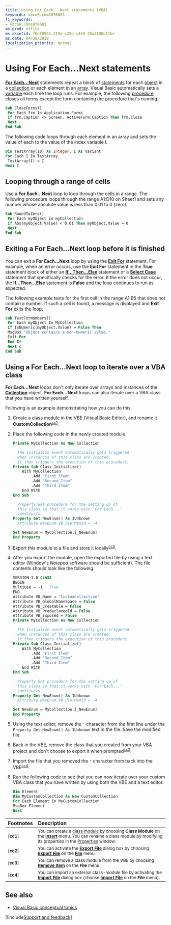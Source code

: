 ```yaml
---
title: Using For Each...Next statements (VBA)
keywords: vbcn6.chm1076683
f1_keywords:
- vbcn6.chm1076683
ms.prod: office
ms.assetid: 76df8944-219a-c28b-c449-39a3108c11be
ms.date: 04/30/2019
localization_priority: Normal
---
```



# Using For Each...Next statements

**[For Each...Next](../../reference/user-interface-help/for-eachnext-statement.md)** statements repeat a block of [statements](../../Glossary/vbe-glossary.md#statement) for each [object](../../Glossary/vbe-glossary.md#object) in a [collection](../../Glossary/vbe-glossary.md#collection) or each element in an [array](../../Glossary/vbe-glossary.md#array). Visual Basic automatically sets a [variable](../../Glossary/vbe-glossary.md#variable) each time the loop runs. For example, the following [procedure](../../Glossary/vbe-glossary.md#procedure) closes all forms except the form containing the procedure that's running.

```vb
Sub CloseForms() 
 For Each frm In Application.Forms 
 If frm.Caption <> Screen. ActiveForm.Caption Then frm.Close 
 Next 
End Sub
```

The following code loops through each element in an array and sets the value of each to the value of the index variable I.

```vb
Dim TestArray(10) As Integer, I As Variant 
For Each I In TestArray 
 TestArray(I) = I 
Next I 

```


## Looping through a range of cells

Use a **For Each...Next** loop to loop through the cells in a range. The following procedure loops through the range A1:D10 on Sheet1 and sets any number whose absolute value is less than 0.01 to 0 (zero).

```vb
Sub RoundToZero() 
 For Each myObject in myCollection 
 If Abs(myObject.Value) < 0.01 Then myObject.Value = 0 
 Next 
End Sub
```

## Exiting a For Each...Next loop before it is finished

You can exit a **For Each...Next** loop by using the **[Exit For](../../reference/user-interface-help/exit-statement.md)** statement. For example, when an error occurs, use the **Exit For** statement in the **True** statement block of either an **[If...Then...Else](../../reference/user-interface-help/ifthenelse-statement.md)** statement or a **[Select Case](../../reference/user-interface-help/select-case-statement.md)** statement that specifically checks for the error. If the error does not occur, the **If…Then…Else** statement is **False** and the loop continues to run as expected.

The following example tests for the first cell in the range A1:B5 that does not contain a number. If such a cell is found, a message is displayed and **Exit For** exits the loop.

```vb
Sub TestForNumbers() 
 For Each myObject In MyCollection 
 If IsNumeric(myObject.Value) = False Then 
 MsgBox "Object contains a non-numeric value." 
 Exit For 
 End If 
 Next c 
End Sub
```


## Using a For Each...Next loop to iterate over a VBA class

**For Each...Next** loops don't only iterate over arrays and instances of the **[Collection](../../reference/user-interface-help/collection-object.md)**  object. **For Each...Next** loops can also iterate over a VBA class that you have written yourself.

Following is an example demonstrating how you can do this.

1. Create a [class module](../../glossary/vbe-glossary.md#class-module) in the VBE (Visual Basic Editor), and rename it **CustomCollection**<sup>[cc1](#cc1)</sup>.

2. Place the following code in the newly created module.

    ```vb
    Private MyCollection As New Collection

    ' The Initialize event automatically gets triggered
    ' when instances of this class are created.
    ' It then triggers the execution of this procedure.
    Private Sub Class_Initialize()
        With MyCollection
            .Add "First Item"
            .Add "Second Item"
            .Add "Third Item"
        End With
    End Sub

    ' Property Get procedure for the setting up of
    ' this class so that it works with 'For Each...'
    ' constructs.
    Property Get NewEnum() As IUnknown
    ' Attribute NewEnum.VB_UserMemId = -4

    Set NewEnum = MyCollection.[_NewEnum]
    End Property
    ```

3. Export this module to a file and store it locally<sup>[cc2](#cc2)</sup>.

4. After you export the module, open the exported file by using a text editor (Window's _Notepad_ software should be sufficient). The file contents should look like the following.

    ```vb
    VERSION 1.0 CLASS
    BEGIN
    MultiUse = -1  'True
    END
    Attribute VB_Name = "CustomCollection"
    Attribute VB_GlobalNameSpace = False
    Attribute VB_Creatable = False
    Attribute VB_PredeclaredId = False
    Attribute VB_Exposed = False
    Private MyCollection As New Collection

    ' The Initialize event automatically gets triggered
    ' when instances of this class are created.
    ' It then triggers the execution of this procedure.
    Private Sub Class_Initialize()
        With MyCollection
            .Add "First Item"
            .Add "Second Item"
            .Add "Third Item"
        End With
    End Sub

    ' Property Get procedure for the setting up of
    ' this class so that it works with 'For Each...'
    ' constructs.
    Property Get NewEnum() As IUnknown
    ' Attribute NewEnum.VB_UserMemId = -4

    Set NewEnum = MyCollection.[_NewEnum]
    End Property
    ```

5. Using the text editor, remove the `'` character from the first line under the `Property Get NewEnum() As IUnknown` text in the file. Save the modified file.

6. Back in the VBE, remove the class that you created from your VBA project and don't choose to export it when prompted<sup>[cc3](#cc3)</sup>.

7. Import the file that you removed the `'` character from back into the VBE<sup>[cc4](#cc4)</sup>.

8. Run the following code to see that you can now iterate over your custom VBA class that you have written by using both the VBE and a text editor.

    ```vb
    Dim Element
    Dim MyCustomCollection As New CustomCollection
    For Each Element In MyCustomCollection
    MsgBox Element
    Next
    ```

|Footnotes|Description|
|:--------|:----------|
| <sup><a name="cc1">[**cc1**]</a></sup> | <sup>You can create a [class module](../../glossary/vbe-glossary.md#class-module) by choosing **Class Module** on the **[Insert](../../reference/user-interface-help/insert-menu.md)** menu. You can rename a class module by modifying its properties in the [Properties](../../reference/user-interface-help/use-the-properties-window.md) window.</sup> |
| <sup><a name="cc2">[**cc2**]</a></sup> | <sup>You can activate the **[Export File](../../reference/user-interface-help/export-file-dialog-box.md)** dialog box by choosing **[Export File](../../reference/user-interface-help/file-menu.md#import-file-export-file)** on the **[File](../../reference/user-interface-help/file-menu.md)** menu.</sup> |
| <sup><a name="cc3">[**cc3**]</a></sup> | <sup>You can remove a class module from the VBE by choosing **[Remove Item](../../reference/user-interface-help/file-menu.md#remove-item)** on the **File** menu.</sup> |
| <sup><a name="cc4">[**cc4**]</a></sup> | <sup>You can import an external class-module file by activating the **[Import File](../../reference/user-interface-help/import-file-dialog-box.md)** dialog box (choose **[Import File](../../reference/user-interface-help/file-menu.md#import-file-export-file)** on the **File** menu).</sup> |


## See also

- [Visual Basic conceptual topics](../../reference/user-interface-help/visual-basic-conceptual-topics.md)

[!include[Support and feedback](~/includes/feedback-boilerplate.md)]
